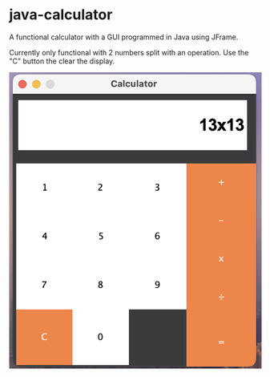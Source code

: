 # java-calculator
A functional calculator with a GUI programmed in Java using JFrame.

Currently only functional with 2 numbers split with an operation. Use the "C" button the clear the display.


![My Image](calc-test-image.png)

